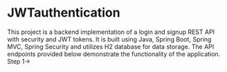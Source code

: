# JWTauthentication
This project is a backend implementation of a login and signup REST API with security and JWT tokens. It is built using Java, Spring Boot, Spring MVC, Spring Security and utilizes H2 database for data storage. The API endpoints provided below demonstrate the functionality of the application.
Step 1-> 
